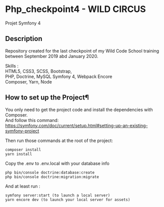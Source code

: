 # Php_checkpoint4 - WILD CIRCUS

Projet Symfony 4

## Description

Repository created for the last checkpoint of my Wild Code School training between September 2019 abd January 2020.

Skills :  
HTML5, CSS3, SCSS, Bootstrap,  
PHP, Doctrine, MySQL
Symfony 4, Webpack Encore  
Composer, Yarn, Node  

## How to set up the Project¶

You only need to get the project code and install the dependencies with Composer.  
And follow this command:
https://symfony.com/doc/current/setup.html#setting-up-an-existing-symfony-project  

Then run those commands at the root of the project:
```
composer install  
yarn install
```
Copy the .env to .env.local with your database info
```
php bin/console doctrine:database:create
php bin/console doctrine:migration:migrate
```
And at least run :
```
symfony server:start (to launch a local server)
yarn encore dev (to launch your local server for assets)  
```
